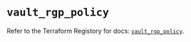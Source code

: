 # `vault_rgp_policy`

Refer to the Terraform Registory for docs: [`vault_rgp_policy`](https://registry.terraform.io/providers/hashicorp/vault/3.20.1/docs/resources/rgp_policy).

